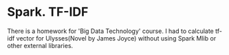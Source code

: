 # Spark. TF-IDF
There is a homework for 'Big Data Technology' course. I had to calculate tf-idf vector for Ulysses(Novel by James Joyce) without using Spark Mlib or other external libraries.
